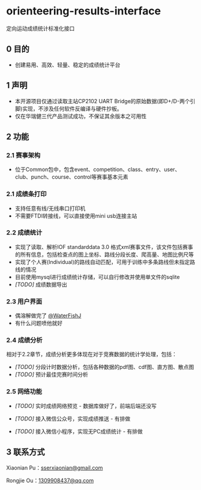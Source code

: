 # orienteering-results-interface
定向运动成绩统计标准化接口
## 0 目的

- 创建易用、高效、轻量、稳定的成绩统计平台

## 1 声明
- 本开源项目仅通过读取主站CP2102 UART Bridge的原始数据(即D+/D-两个引脚)实现，不涉及任何软件反编译与硬件抄板。
- 仅在华瑞健三代产品测试成功，不保证其余版本之可用性

## 2 功能

### 2.1 赛事架构

- 位于Common包中，包含event、competition、class、entry、user、club、punch、course、control等赛事基本元素

### 2.1 成绩条打印

- 支持任意有线/无线串口打印机
- 不需要FTDI转接线，可以直接使用mini usb连接主站

### 2.2 成绩统计

- 实现了读取、解析IOF standarddata 3.0 格式xml赛事文件，该文件包括赛事的所有信息，包括检查点的图上坐标、路线分段长度、爬高量、地图比例尺等
- 实现了个人赛(Individual)的路线自动匹配，可用于训练中多条路线但未指定路线的情况
- 目前使用mysql进行成绩统计存储，可以自行修改并使用单文件的sqlite
- *[TODO]* 成绩数据导出

### 2.3 用户界面

- 偶溶解做完了 [@WaterFishJ](https://github.com/WaterFishJ)
- 有什么问题喷他就好

### 2.4 成绩分析

相对于2.2章节，成绩分析更多体现在对于竞赛数据的统计学处理，包括：

- *[TODO]* 分段计时数据分析，包括各种数据的pdf图、cdf图、直方图、散点图
- *[TODO]* 预计最佳完赛时间分析

### 2.5 网络功能

- *[TODO]* 实时成绩网络预览 - 数据库做好了，前端后端还没写

- *[TODO]* 接入微信公众号，实现成绩推送 - 有排做
- *[TODO]* 接入微信小程序，实现无PC成绩统计 - 有排做

## 3 联系方式

Xiaonian Pu：sserxiaonian@gmail.com

Rongjie Ou：1309908437@qq.com
